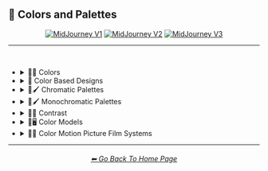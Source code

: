 <h2>🎨 Colors and Palettes</h2>

<div align="center">

[<img src="https://github.com/willwulfken/MidJourney-Styles-and-Keywords-Reference-Light/blob/main/Images/Repo_Parts/WEBP/Buttons/Version_Buttons/button_version_MJV1_inactive.webp?raw=true" alt="MidJourney V1" height="64" />](https://github.com/willwulfken/MidJourney-Styles-and-Keywords-Reference-Light/blob/main/Pages/MJ_V1/Style_Pages/Sphere/Colors_and_Palettes.md)
[<img src="https://github.com/willwulfken/MidJourney-Styles-and-Keywords-Reference-Light/blob/main/Images/Repo_Parts/WEBP/Buttons/Version_Buttons/button_version_MJV2_active.webp?raw=true" alt="MidJourney V2" height="64" />](https://github.com/willwulfken/MidJourney-Styles-and-Keywords-Reference-Light/blob/main/Pages/MJ_V2/Style_Pages/Sphere/Colors_and_Palettes.md)
[<img src="https://github.com/willwulfken/MidJourney-Styles-and-Keywords-Reference-Light/blob/main/Images/Repo_Parts/WEBP/Buttons/Version_Buttons/button_version_MJV3_inactive.webp?raw=true" alt="MidJourney V3" height="64" />](https://github.com/willwulfken/MidJourney-Styles-and-Keywords-Reference-Light/blob/main/Pages/MJ_V3/Style_Pages/Sphere/Colors_and_Palettes.md)


</div>

<hr>
<br>


- <details><summary>🎨🔴 Colors</summary><p>

	- <details><summary>🎨🔴 Basic Colors</summary><p><div align="center">

		| White | Black | Brown |
		| :-: | :-: | :-: |
		| <img src="https://github.com/willwulfken/MidJourney-Styles-and-Keywords-Reference-Light/blob/main/Images/MJ_V2/MidJourney_Styles_(sphere)/Colors/Basic_Colors/sphere_White.webp?raw=true" width="256" /> | <img src="https://github.com/willwulfken/MidJourney-Styles-and-Keywords-Reference-Light/blob/main/Images/MJ_V2/MidJourney_Styles_(sphere)/Colors/Basic_Colors/sphere_Black.webp?raw=true" width="256" /> | <img src="https://github.com/willwulfken/MidJourney-Styles-and-Keywords-Reference-Light/blob/main/Images/MJ_V2/MidJourney_Styles_(sphere)/Colors/Basic_Colors/sphere_Brown.webp?raw=true" width="256" /> |
		
		<br>
		
		| Light-Gray | Gray | Dark-Gray |
		| :-: | :-: | :-: |
		| <img src="https://github.com/willwulfken/MidJourney-Styles-and-Keywords-Reference-Light/blob/main/Images/MJ_V2/MidJourney_Styles_(sphere)/Colors/Basic_Colors/sphere_Light-Gray.webp?raw=true" width="256" /> | <img src="https://github.com/willwulfken/MidJourney-Styles-and-Keywords-Reference-Light/blob/main/Images/MJ_V2/MidJourney_Styles_(sphere)/Colors/Basic_Colors/sphere_Gray.webp?raw=true" width="256" /> | <img src="https://github.com/willwulfken/MidJourney-Styles-and-Keywords-Reference-Light/blob/main/Images/MJ_V2/MidJourney_Styles_(sphere)/Colors/Basic_Colors/sphere_Dark-Gray.webp?raw=true" width="256" /> |
		
		<br>
		
		| Maroon | Red | Orange |
		| :-: | :-: | :-: |
		| <img src="https://github.com/willwulfken/MidJourney-Styles-and-Keywords-Reference-Light/blob/main/Images/MJ_V2/MidJourney_Styles_(sphere)/Colors/Basic_Colors/sphere_Maroon.webp?raw=true" width="256" /> | <img src="https://github.com/willwulfken/MidJourney-Styles-and-Keywords-Reference-Light/blob/main/Images/MJ_V2/MidJourney_Styles_(sphere)/Colors/Basic_Colors/sphere_Red.webp?raw=true" width="256" /> | <img src="https://github.com/willwulfken/MidJourney-Styles-and-Keywords-Reference-Light/blob/main/Images/MJ_V2/MidJourney_Styles_(sphere)/Colors/Basic_Colors/sphere_Orange.webp?raw=true" width="256" /> |
		
		<br>
		
		| Yellow | Lime | Green |
		| :-: | :-: | :-: |
		| <img src="https://github.com/willwulfken/MidJourney-Styles-and-Keywords-Reference-Light/blob/main/Images/MJ_V2/MidJourney_Styles_(sphere)/Colors/Basic_Colors/sphere_Yellow.webp?raw=true" width="256" /> | <img src="https://github.com/willwulfken/MidJourney-Styles-and-Keywords-Reference-Light/blob/main/Images/MJ_V2/MidJourney_Styles_(sphere)/Colors/Basic_Colors/sphere_Lime.webp?raw=true" width="256" /> | <img src="https://github.com/willwulfken/MidJourney-Styles-and-Keywords-Reference-Light/blob/main/Images/MJ_V2/MidJourney_Styles_(sphere)/Colors/Basic_Colors/sphere_Green.webp?raw=true" width="256" /> |

		<br>
		
		| Cyan | Teal | Blue |
		| :-: | :-: | :-: |
		| <img src="https://github.com/willwulfken/MidJourney-Styles-and-Keywords-Reference-Light/blob/main/Images/MJ_V2/MidJourney_Styles_(sphere)/Colors/Basic_Colors/sphere_Cyan.webp?raw=true" width="256" /> | <img src="https://github.com/willwulfken/MidJourney-Styles-and-Keywords-Reference-Light/blob/main/Images/MJ_V2/MidJourney_Styles_(sphere)/Colors/Basic_Colors/sphere_Teal.webp?raw=true" width="256" /> | <img src="https://github.com/willwulfken/MidJourney-Styles-and-Keywords-Reference-Light/blob/main/Images/MJ_V2/MidJourney_Styles_(sphere)/Colors/Basic_Colors/sphere_Blue.webp?raw=true" width="256" /> |
		
		<br>
		
		| Indigo | Purple | Violet |
		| :-: | :-: | :-: |
		| <img src="https://github.com/willwulfken/MidJourney-Styles-and-Keywords-Reference-Light/blob/main/Images/MJ_V2/MidJourney_Styles_(sphere)/Colors/Basic_Colors/sphere_Indigo.webp?raw=true" width="256" /> | <img src="https://github.com/willwulfken/MidJourney-Styles-and-Keywords-Reference-Light/blob/main/Images/MJ_V2/MidJourney_Styles_(sphere)/Colors/Basic_Colors/sphere_Purple.webp?raw=true" width="256" /> | <img src="https://github.com/willwulfken/MidJourney-Styles-and-Keywords-Reference-Light/blob/main/Images/MJ_V2/MidJourney_Styles_(sphere)/Colors/Basic_Colors/sphere_Violet.webp?raw=true" width="256" /> |
		
		<br>
		
		| Fuchsia | Magenta | Pink |
		| :-: | :-: | :-: |
		| <img src="https://github.com/willwulfken/MidJourney-Styles-and-Keywords-Reference-Light/blob/main/Images/MJ_V2/MidJourney_Styles_(sphere)/Colors/Basic_Colors/sphere_Fuchsia.webp?raw=true" width="256" /> | <img src="https://github.com/willwulfken/MidJourney-Styles-and-Keywords-Reference-Light/blob/main/Images/MJ_V2/MidJourney_Styles_(sphere)/Colors/Basic_Colors/sphere_Magenta.webp?raw=true" width="256" /> | <img src="https://github.com/willwulfken/MidJourney-Styles-and-Keywords-Reference-Light/blob/main/Images/MJ_V2/MidJourney_Styles_(sphere)/Colors/Basic_Colors/sphere_Pink.webp?raw=true" width="256" /> |

		</div></p></details>


	- <details><summary>🎨🔵 Extended Colors</summary><p><div align="center">

		| Tan | Beige |
		| :-: | :-: |
		| <img src="https://github.com/willwulfken/MidJourney-Styles-and-Keywords-Reference-Light/blob/main/Images/MJ_V2/MidJourney_Styles_(sphere)/Colors/Extended_Colors/sphere_Tan.webp?raw=true" width="256" /> | <img src="https://github.com/willwulfken/MidJourney-Styles-and-Keywords-Reference-Light/blob/main/Images/MJ_V2/MidJourney_Styles_(sphere)/Colors/Extended_Colors/sphere_Beige.webp?raw=true" width="256" /> |

		<br>

		| Blush | Scarlet |
		| :-: | :-: |
		| <img src="https://github.com/willwulfken/MidJourney-Styles-and-Keywords-Reference-Light/blob/main/Images/MJ_V2/MidJourney_Styles_(sphere)/Wave_14/sphere_Blush.webp?raw=true" width="256" /> | <img src="https://github.com/willwulfken/MidJourney-Styles-and-Keywords-Reference-Light/blob/main/Images/MJ_V2/MidJourney_Styles_(sphere)/Colors/Extended_Colors/sphere_Scarlet.webp?raw=true" width="256" /> |
		
		<br>
		
		| Olive-Green | Chartreuse |
		| :-: | :-: |
		| <img src="https://github.com/willwulfken/MidJourney-Styles-and-Keywords-Reference-Light/blob/main/Images/MJ_V2/MidJourney_Styles_(sphere)/Colors/Extended_Colors/sphere_Olive-Green.webp?raw=true" width="256" /> | <img src="https://github.com/willwulfken/MidJourney-Styles-and-Keywords-Reference-Light/blob/main/Images/MJ_V2/MidJourney_Styles_(sphere)/Colors/Extended_Colors/sphere_Chartreuse.webp?raw=true" width="256" /> |
		
		<br>
		
		| Turquoise | Aqua | Azure |
		| :-: | :-: | :-: |
		| <img src="https://github.com/willwulfken/MidJourney-Styles-and-Keywords-Reference-Light/blob/main/Images/MJ_V2/MidJourney_Styles_(sphere)/Colors/Extended_Colors/sphere_Turquoise.webp?raw=true" width="256" /> | <img src="https://github.com/willwulfken/MidJourney-Styles-and-Keywords-Reference-Light/blob/main/Images/MJ_V2/MidJourney_Styles_(sphere)/Colors/Extended_Colors/sphere_Aqua.webp?raw=true" width="256" /> | <img src="https://github.com/willwulfken/MidJourney-Styles-and-Keywords-Reference-Light/blob/main/Images/MJ_V2/MidJourney_Styles_(sphere)/Colors/Extended_Colors/sphere_Azure.webp?raw=true" width="256" /> |

		</div></p></details>


	- <details><summary>🎨⚫ Dark Variations</summary><p><div align="center">

		| Dark-White | Dark-Brown |
		| :-: | :-: |
		| <img src="https://github.com/willwulfken/MidJourney-Styles-and-Keywords-Reference-Light/blob/main/Images/MJ_V2/MidJourney_Styles_(sphere)/Colors/Dark_Colors/sphere_Dark-White.webp?raw=true" width="256" /> | <img src="https://github.com/willwulfken/MidJourney-Styles-and-Keywords-Reference-Light/blob/main/Images/MJ_V2/MidJourney_Styles_(sphere)/Colors/Dark_Colors/sphere_Dark-Brown.webp?raw=true" width="256" /> |
		
		<br>
		
		| Dark-Maroon | Dark-Red | Dark-Orange |
		| :-: | :-: | :-: |
		| <img src="https://github.com/willwulfken/MidJourney-Styles-and-Keywords-Reference-Light/blob/main/Images/MJ_V2/MidJourney_Styles_(sphere)/Colors/Dark_Colors/sphere_Dark-Maroon.webp?raw=true" width="256" /> | <img src="https://github.com/willwulfken/MidJourney-Styles-and-Keywords-Reference-Light/blob/main/Images/MJ_V2/MidJourney_Styles_(sphere)/Colors/Dark_Colors/sphere_Dark-Red.webp?raw=true" width="256" /> | <img src="https://github.com/willwulfken/MidJourney-Styles-and-Keywords-Reference-Light/blob/main/Images/MJ_V2/MidJourney_Styles_(sphere)/Colors/Dark_Colors/sphere_Dark-Orange.webp?raw=true" width="256" /> |
		
		<br>
		
		| Dark-Yellow | Dark-Lime | Dark-Green |
		| :-: | :-: | :-: |
		| <img src="https://github.com/willwulfken/MidJourney-Styles-and-Keywords-Reference-Light/blob/main/Images/MJ_V2/MidJourney_Styles_(sphere)/Colors/Dark_Colors/sphere_Dark-Yellow.webp?raw=true" width="256" /> | <img src="https://github.com/willwulfken/MidJourney-Styles-and-Keywords-Reference-Light/blob/main/Images/MJ_V2/MidJourney_Styles_(sphere)/Colors/Dark_Colors/sphere_Dark-Lime.webp?raw=true" width="256" /> | <img src="https://github.com/willwulfken/MidJourney-Styles-and-Keywords-Reference-Light/blob/main/Images/MJ_V2/MidJourney_Styles_(sphere)/Colors/Dark_Colors/sphere_Dark-Green.webp?raw=true" width="256" /> |

		<br>
		
		| Dark-Cyan | Dark-Blue |
		| :-: | :-: |
		| <img src="https://github.com/willwulfken/MidJourney-Styles-and-Keywords-Reference-Light/blob/main/Images/MJ_V2/MidJourney_Styles_(sphere)/Colors/Dark_Colors/sphere_Dark-Cyan.webp?raw=true" width="256" /> | <img src="https://github.com/willwulfken/MidJourney-Styles-and-Keywords-Reference-Light/blob/main/Images/MJ_V2/MidJourney_Styles_(sphere)/Colors/Dark_Colors/sphere_Dark-Blue.webp?raw=true" width="256" /> |
		
		<br>
		
		| Dark-Purple | Dark-Magenta | Dark-Pink |
		| :-: | :-: | :-: |
		| <img src="https://github.com/willwulfken/MidJourney-Styles-and-Keywords-Reference-Light/blob/main/Images/MJ_V2/MidJourney_Styles_(sphere)/Colors/Dark_Colors/sphere_Dark-Purple.webp?raw=true" width="256" /> | <img src="https://github.com/willwulfken/MidJourney-Styles-and-Keywords-Reference-Light/blob/main/Images/MJ_V2/MidJourney_Styles_(sphere)/Colors/Dark_Colors/sphere_Dark-Magenta.webp?raw=true" width="256" /> | <img src="https://github.com/willwulfken/MidJourney-Styles-and-Keywords-Reference-Light/blob/main/Images/MJ_V2/MidJourney_Styles_(sphere)/Colors/Dark_Colors/sphere_Dark-Pink.webp?raw=true" width="256" /> |

		</div></p></details>


	- <details><summary>🎨⚪ Light Variations</summary><p><div align="center">

		| Light-Black | Light-Brown |
		| :-: | :-: |
		| <img src="https://github.com/willwulfken/MidJourney-Styles-and-Keywords-Reference-Light/blob/main/Images/MJ_V2/MidJourney_Styles_(sphere)/Colors/Light_Colors/sphere_Light-Black.webp?raw=true" width="256" /> | <img src="https://github.com/willwulfken/MidJourney-Styles-and-Keywords-Reference-Light/blob/main/Images/MJ_V2/MidJourney_Styles_(sphere)/Colors/Light_Colors/sphere_Light-Brown.webp?raw=true" width="256" /> |
		
		<br>
		
		| Light-Maroon | Light-Red | Light-Orange |
		| :-: | :-: | :-: |
		| <img src="https://github.com/willwulfken/MidJourney-Styles-and-Keywords-Reference-Light/blob/main/Images/MJ_V2/MidJourney_Styles_(sphere)/Colors/Light_Colors/sphere_Light-Maroon.webp?raw=true" width="256" /> | <img src="https://github.com/willwulfken/MidJourney-Styles-and-Keywords-Reference-Light/blob/main/Images/MJ_V2/MidJourney_Styles_(sphere)/Colors/Light_Colors/sphere_Light-Red.webp?raw=true" width="256" /> | <img src="https://github.com/willwulfken/MidJourney-Styles-and-Keywords-Reference-Light/blob/main/Images/MJ_V2/MidJourney_Styles_(sphere)/Colors/Light_Colors/sphere_Light-Orange.webp?raw=true" width="256" /> |
		
		<br>
		
		| Light-Yellow | Light-Lime | Light-Green |
		| :-: | :-: | :-: |
		| <img src="https://github.com/willwulfken/MidJourney-Styles-and-Keywords-Reference-Light/blob/main/Images/MJ_V2/MidJourney_Styles_(sphere)/Colors/Light_Colors/sphere_Light-Yellow.webp?raw=true" width="256" /> | <img src="https://github.com/willwulfken/MidJourney-Styles-and-Keywords-Reference-Light/blob/main/Images/MJ_V2/MidJourney_Styles_(sphere)/Colors/Light_Colors/sphere_Light-Lime.webp?raw=true" width="256" /> | <img src="https://github.com/willwulfken/MidJourney-Styles-and-Keywords-Reference-Light/blob/main/Images/MJ_V2/MidJourney_Styles_(sphere)/Colors/Light_Colors/sphere_Light-Green.webp?raw=true" width="256" /> |
		
		<br>
		
		| Light-Cyan | Light-Blue |
		| :-: | :-: |
		| <img src="https://github.com/willwulfken/MidJourney-Styles-and-Keywords-Reference-Light/blob/main/Images/MJ_V2/MidJourney_Styles_(sphere)/Colors/Light_Colors/sphere_Light-Cyan.webp?raw=true" width="256" /> | <img src="https://github.com/willwulfken/MidJourney-Styles-and-Keywords-Reference-Light/blob/main/Images/MJ_V2/MidJourney_Styles_(sphere)/Colors/Light_Colors/sphere_Light-Blue.webp?raw=true" width="256" /> |
		
		<br>
		
		| Light-Purple | Light-Magenta | Light-Pink |
		| :-: | :-: | :-: |
		| <img src="https://github.com/willwulfken/MidJourney-Styles-and-Keywords-Reference-Light/blob/main/Images/MJ_V2/MidJourney_Styles_(sphere)/Colors/Light_Colors/sphere_Light-Purple.webp?raw=true" width="256" /> | <img src="https://github.com/willwulfken/MidJourney-Styles-and-Keywords-Reference-Light/blob/main/Images/MJ_V2/MidJourney_Styles_(sphere)/Colors/Light_Colors/sphere_Light-Magenta.webp?raw=true" width="256" /> | <img src="https://github.com/willwulfken/MidJourney-Styles-and-Keywords-Reference-Light/blob/main/Images/MJ_V2/MidJourney_Styles_(sphere)/Colors/Light_Colors/sphere_Light-Pink.webp?raw=true" width="256" /> |


		</div></p></details>


	- <details><summary>🎨🔶 Vivid Variations</summary><p><div align="center">

		| Vivid-Brown | Vivid-Maroon | Vivid-Red |
		| :-: | :-: | :-: |
		| <img src="https://github.com/willwulfken/MidJourney-Styles-and-Keywords-Reference-Light/blob/main/Images/MJ_V2/MidJourney_Styles_(sphere)/Colors/Vivid_Colors/sphere_Vivid-Brown.webp?raw=true" width="256" /> | <img src="https://github.com/willwulfken/MidJourney-Styles-and-Keywords-Reference-Light/blob/main/Images/MJ_V2/MidJourney_Styles_(sphere)/Colors/Vivid_Colors/sphere_Vivid-Maroon.webp?raw=true" width="256" /> | <img src="https://github.com/willwulfken/MidJourney-Styles-and-Keywords-Reference-Light/blob/main/Images/MJ_V2/MidJourney_Styles_(sphere)/Colors/Vivid_Colors/sphere_Vivid-Red.webp?raw=true" width="256" /> |
		
		<br>
		
		| Vivid-Orange | Vivid-Yellow | Vivid-Lime |
		| :-: | :-: | :-: |
		| <img src="https://github.com/willwulfken/MidJourney-Styles-and-Keywords-Reference-Light/blob/main/Images/MJ_V2/MidJourney_Styles_(sphere)/Colors/Vivid_Colors/sphere_Vivid-Orange.webp?raw=true" width="256" /> | <img src="https://github.com/willwulfken/MidJourney-Styles-and-Keywords-Reference-Light/blob/main/Images/MJ_V2/MidJourney_Styles_(sphere)/Colors/Vivid_Colors/sphere_Vivid-Yellow.webp?raw=true" width="256" /> | <img src="https://github.com/willwulfken/MidJourney-Styles-and-Keywords-Reference-Light/blob/main/Images/MJ_V2/MidJourney_Styles_(sphere)/Colors/Vivid_Colors/sphere_Vivid-Lime.webp?raw=true" width="256" /> |
		
		<br>
		
		| Vivid-Green | Vivid-Cyan | Vivid-Blue |
		| :-: | :-: | :-: |
		| <img src="https://github.com/willwulfken/MidJourney-Styles-and-Keywords-Reference-Light/blob/main/Images/MJ_V2/MidJourney_Styles_(sphere)/Colors/Vivid_Colors/sphere_Vivid-Green.webp?raw=true" width="256" /> | <img src="https://github.com/willwulfken/MidJourney-Styles-and-Keywords-Reference-Light/blob/main/Images/MJ_V2/MidJourney_Styles_(sphere)/Colors/Vivid_Colors/sphere_Vivid-Cyan.webp?raw=true" width="256" /> | <img src="https://github.com/willwulfken/MidJourney-Styles-and-Keywords-Reference-Light/blob/main/Images/MJ_V2/MidJourney_Styles_(sphere)/Colors/Vivid_Colors/sphere_Vivid-Blue.webp?raw=true" width="256" /> |
		
		<br>
		
		| Vivid-Purple | Vivid-Magenta | Vivid-Pink |
		| :-: | :-: | :-: |
		| <img src="https://github.com/willwulfken/MidJourney-Styles-and-Keywords-Reference-Light/blob/main/Images/MJ_V2/MidJourney_Styles_(sphere)/Colors/Vivid_Colors/sphere_Vivid-Purple.webp?raw=true" width="256" /> | <img src="https://github.com/willwulfken/MidJourney-Styles-and-Keywords-Reference-Light/blob/main/Images/MJ_V2/MidJourney_Styles_(sphere)/Colors/Vivid_Colors/sphere_Vivid-Magenta.webp?raw=true" width="256" /> | <img src="https://github.com/willwulfken/MidJourney-Styles-and-Keywords-Reference-Light/blob/main/Images/MJ_V2/MidJourney_Styles_(sphere)/Colors/Vivid_Colors/sphere_Vivid-Pink.webp?raw=true" width="256" /> |

		</div></p></details>

  </p></details>


- <details><summary>🎨 Color Based Designs</summary><p><div align="center">

	| Color | Colorized | Color Wheel |
	| :-: | :-: | :-: |
	| <img src="https://github.com/willwulfken/MidJourney-Styles-and-Keywords-Reference-Light/blob/main/Images/MJ_V2/MidJourney_Styles_(sphere)/Wave_13/sphere_Color.webp?raw=true" width="256" /> | <img src="https://github.com/willwulfken/MidJourney-Styles-and-Keywords-Reference-Light/blob/main/Images/MJ_V2/MidJourney_Styles_(sphere)/sphere_Colorized.webp?raw=true" width="256" /> | <img src="https://github.com/willwulfken/MidJourney-Styles-and-Keywords-Reference-Light/blob/main/Images/MJ_V2/MidJourney_Styles_(sphere)/Wave_9/sphere_Color_Wheel.webp?raw=true" width="256" /> |

	<br>

	| Hue | Tone | Value |
	| :-: | :-: | :-: |
	| <img src="https://github.com/willwulfken/MidJourney-Styles-and-Keywords-Reference-Light/blob/main/Images/MJ_V2/MidJourney_Styles_(sphere)/Wave_9/sphere_Hue.webp?raw=true" width="256" /> | <img src="https://github.com/willwulfken/MidJourney-Styles-and-Keywords-Reference-Light/blob/main/Images/MJ_V2/MidJourney_Styles_(sphere)/Wave_14/sphere_Tone.webp?raw=true" width="256" /> | <img src="https://github.com/willwulfken/MidJourney-Styles-and-Keywords-Reference-Light/blob/main/Images/MJ_V2/MidJourney_Styles_(sphere)/Wave_14/sphere_Value.webp?raw=true" width="256" /> |

	<br>

	| Gradient | Vibrance | Vivid |
	| :-: | :-: | :-: |
	| <img src="https://github.com/willwulfken/MidJourney-Styles-and-Keywords-Reference-Light/blob/main/Images/MJ_V2/MidJourney_Styles_(sphere)/sphere_gradient.webp?raw=true" width="256" /> | <img src="https://github.com/willwulfken/MidJourney-Styles-and-Keywords-Reference-Light/blob/main/Images/MJ_V2/MidJourney_Styles_(sphere)/sphere_vibrance.webp?raw=true" width="256" /> | <img src="https://github.com/willwulfken/MidJourney-Styles-and-Keywords-Reference-Light/blob/main/Images/MJ_V2/MidJourney_Styles_(sphere)/Wave_13/sphere_Vivid.webp?raw=true" width="256" /> |

	<br>
	
	| Spectrum | Pigment | Variegated |
	| :-: | :-: | :-: |
	| <img src="https://github.com/willwulfken/MidJourney-Styles-and-Keywords-Reference-Light/blob/main/Images/MJ_V2/MidJourney_Styles_(sphere)/sphere_Spectrum.webp?raw=true" width="256" /> | <img src="https://github.com/willwulfken/MidJourney-Styles-and-Keywords-Reference-Light/blob/main/Images/MJ_V2/MidJourney_Styles_(sphere)/Wave_9/sphere_Pigment.webp?raw=true" width="256" /> | <img src="https://github.com/willwulfken/MidJourney-Styles-and-Keywords-Reference-Light/blob/main/Images/MJ_V2/MidJourney_Styles_(sphere)/Wave_14/sphere_Variegated.webp?raw=true" width="256" /> |

	<br>
	
	| Purity | Pure |
	| :-: | :-: |
	| <img src="https://github.com/willwulfken/MidJourney-Styles-and-Keywords-Reference-Light/blob/main/Images/MJ_V2/MidJourney_Styles_(sphere)/sphere_Purity.webp?raw=true" width="256" /> | <img src="https://github.com/willwulfken/MidJourney-Styles-and-Keywords-Reference-Light/blob/main/Images/MJ_V2/MidJourney_Styles_(sphere)/Wave_9/sphere_Pure.webp?raw=true" width="256" /> |

	<br>
	
	| Faded Colors | Faded |
	| :-: | :-: |
	| <img src="https://github.com/willwulfken/MidJourney-Styles-and-Keywords-Reference-Light/blob/main/Images/MJ_V2/MidJourney_Styles_(sphere)/Wave_14/sphere_Faded_Colors.webp?raw=true" width="256" /> | <img src="https://github.com/willwulfken/MidJourney-Styles-and-Keywords-Reference-Light/blob/main/Images/MJ_V2/MidJourney_Styles_(sphere)/Wave_14/sphere_Faded.webp?raw=true" width="256" /> |

	<br>
	
	| Autochrome | EnChroma |
	| :-: | :-: |
	| <img src="https://github.com/willwulfken/MidJourney-Styles-and-Keywords-Reference-Light/blob/main/Images/MJ_V2/MidJourney_Styles_(sphere)/Wave_14/sphere_Autochrome.webp?raw=true" width="256" /> | <img src="https://github.com/willwulfken/MidJourney-Styles-and-Keywords-Reference-Light/blob/main/Images/MJ_V2/MidJourney_Styles_(sphere)/Wave_14/sphere_EnChroma.webp?raw=true" width="256" /> |

  </p></details>


- <details><summary>🎨🖌 Chromatic Palettes</summary><p><div align="center">

	| Palette | Color Palette |
	| :-: | :-: |
	| <img src="https://github.com/willwulfken/MidJourney-Styles-and-Keywords-Reference-Light/blob/main/Images/MJ_V2/MidJourney_Styles_(sphere)/Wave_13/sphere_Palette.webp?raw=true" width="256" /> | <img src="https://github.com/willwulfken/MidJourney-Styles-and-Keywords-Reference-Light/blob/main/Images/MJ_V2/MidJourney_Styles_(sphere)/Wave_13/sphere_Color_Palette.webp?raw=true" width="256" /> |

	<br>

	| Warm Color Palette | Cool Color Palette | Inverted Colors |
	| :-: | :-: | :-: |
	| <img src="https://github.com/willwulfken/MidJourney-Styles-and-Keywords-Reference-Light/blob/main/Images/MJ_V2/MidJourney_Styles_(sphere)/sphere_warmcolorpalette.webp?raw=true" width="256" /> | <img src="https://github.com/willwulfken/MidJourney-Styles-and-Keywords-Reference-Light/blob/main/Images/MJ_V2/MidJourney_Styles_(sphere)/sphere_coolcolorpalette.webp?raw=true" width="256" /> | <img src="https://github.com/willwulfken/MidJourney-Styles-and-Keywords-Reference-Light/blob/main/Images/MJ_V2/MidJourney_Styles_(sphere)/sphere_Inverted_Colors.webp?raw=true" width="256" /> |
	
	<br>
	
	| Colorful | Multicolored | Rainbow |
	| :-: | :-: | :-: |
	| <img src="https://github.com/willwulfken/MidJourney-Styles-and-Keywords-Reference-Light/blob/main/Images/MJ_V2/MidJourney_Styles_(sphere)/sphere_colorful.webp?raw=true" width="256" /> | <img src="https://github.com/willwulfken/MidJourney-Styles-and-Keywords-Reference-Light/blob/main/Images/MJ_V2/MidJourney_Styles_(sphere)/Wave_12/sphere_Multicolored.webp?raw=true" width="256" /> | <img src="https://github.com/willwulfken/MidJourney-Styles-and-Keywords-Reference-Light/blob/main/Images/MJ_V2/MidJourney_Styles_(sphere)/sphere_Rainbow.webp?raw=true" width="256" /> |

	<br>

	| Spectral Color |
	| :-: |
	| <img src="https://github.com/willwulfken/MidJourney-Styles-and-Keywords-Reference-Light/blob/main/Images/MJ_V2/MidJourney_Styles_(sphere)/sphere_SpectralColor.webp?raw=true" width="256" /> |
	
	<br>
	
	| Vibrant |
	| :-: |
	| <img src="https://github.com/willwulfken/MidJourney-Styles-and-Keywords-Reference-Light/blob/main/Images/MJ_V2/MidJourney_Styles_(sphere)/Wave_11/sphere_Vibrant.webp?raw=true" width="256" /> |

	<br>
	
	| Chroma | Dichromatism | Tetrachromacy |
	| :-: | :-: | :-: |
	| <img src="https://github.com/willwulfken/MidJourney-Styles-and-Keywords-Reference-Light/blob/main/Images/MJ_V2/MidJourney_Styles_(sphere)/sphere_Chroma.webp?raw=true" width="256" /> | <img src="https://github.com/willwulfken/MidJourney-Styles-and-Keywords-Reference-Light/blob/main/Images/MJ_V2/MidJourney_Styles_(sphere)/sphere_Dichromatism.webp?raw=true" width="256" /> | <img src="https://github.com/willwulfken/MidJourney-Styles-and-Keywords-Reference-Light/blob/main/Images/MJ_V2/MidJourney_Styles_(sphere)/sphere_Tetrachromacy.webp?raw=true" width="256" /> |
	
	<br>

	| Saturated | High Saturation | Low Saturation |
	| :-: | :-: | :-: |
	| <img src="https://github.com/willwulfken/MidJourney-Styles-and-Keywords-Reference-Light/blob/main/Images/MJ_V2/MidJourney_Styles_(sphere)/sphere_Saturated.webp?raw=true" width="256" /> | <img src="https://github.com/willwulfken/MidJourney-Styles-and-Keywords-Reference-Light/blob/main/Images/MJ_V2/MidJourney_Styles_(sphere)/Wave_10/sphere_High_Saturation.webp?raw=true" width="256" /> | <img src="https://github.com/willwulfken/MidJourney-Styles-and-Keywords-Reference-Light/blob/main/Images/MJ_V2/MidJourney_Styles_(sphere)/Wave_10/sphere_Low_Saturation.webp?raw=true" width="256" /> |

	<br>

	| Neon | Electric Colors |
	| :-: | :-: |
	| <img src="https://github.com/willwulfken/MidJourney-Styles-and-Keywords-Reference-Light/blob/main/Images/MJ_V2/MidJourney_Styles_(sphere)/sphere_neon.webp?raw=true" width="256" /> | <img src="https://github.com/willwulfken/MidJourney-Styles-and-Keywords-Reference-Light/blob/main/Images/MJ_V2/MidJourney_Styles_(sphere)/sphere_Electric_Colors.webp?raw=true" width="256" /> |

	<br>
	
	| Complimentary-Colors | Split-Complementary-Colors | Supplementary-Colors |
	| :-: | :-: | :-: |
	| <img src="https://github.com/willwulfken/MidJourney-Styles-and-Keywords-Reference-Light/blob/main/Images/MJ_V2/MidJourney_Styles_(sphere)/sphere_Complimentary-Colors.webp?raw=true" width="256" /> | <img src="https://github.com/willwulfken/MidJourney-Styles-and-Keywords-Reference-Light/blob/main/Images/MJ_V2/MidJourney_Styles_(sphere)/sphere_Split-Complementary-Colors.webp?raw=true" width="256" /> | <img src="https://github.com/willwulfken/MidJourney-Styles-and-Keywords-Reference-Light/blob/main/Images/MJ_V2/MidJourney_Styles_(sphere)/sphere_Supplementary-Colors.webp?raw=true" width="256" /> |
	
	<br>
	
	| Analogous-Colors | Triadic-Colors | Tetradic-Colors |
	| :-: | :-: | :-: |
	| <img src="https://github.com/willwulfken/MidJourney-Styles-and-Keywords-Reference-Light/blob/main/Images/MJ_V2/MidJourney_Styles_(sphere)/sphere_Analogous-Colors.webp?raw=true" width="256" /> | <img src="https://github.com/willwulfken/MidJourney-Styles-and-Keywords-Reference-Light/blob/main/Images/MJ_V2/MidJourney_Styles_(sphere)/sphere_Triadic-Colors.webp?raw=true" width="256" /> | <img src="https://github.com/willwulfken/MidJourney-Styles-and-Keywords-Reference-Light/blob/main/Images/MJ_V2/MidJourney_Styles_(sphere)/sphere_Tetradic-Colors.webp?raw=true" width="256" /> |
	
	<br>
	
	| Polychromatic-Colors | Tonal Colors |
	| :-: | :-: |
	| <img src="https://github.com/willwulfken/MidJourney-Styles-and-Keywords-Reference-Light/blob/main/Images/MJ_V2/MidJourney_Styles_(sphere)/sphere_Polychromatic-Colors.webp?raw=true" width="256" /> | <img src="https://github.com/willwulfken/MidJourney-Styles-and-Keywords-Reference-Light/blob/main/Images/MJ_V2/MidJourney_Styles_(sphere)/sphere_tonalcolors.webp?raw=true" width="256" /> |

	<br>
	
	| Light | Light Mode |
	| :-: | :-: |
	| <img src="https://github.com/willwulfken/MidJourney-Styles-and-Keywords-Reference-Light/blob/main/Images/MJ_V2/MidJourney_Styles_(sphere)/sphere_light.webp?raw=true" width="256" /> | <img src="https://github.com/willwulfken/MidJourney-Styles-and-Keywords-Reference-Light/blob/main/Images/MJ_V2/MidJourney_Styles_(sphere)/sphere_LightMode.webp?raw=true" width="256" /> |

	<br>
	
	| Dark | Dark Mode |
	| :-: | :-: |
	| <img src="https://github.com/willwulfken/MidJourney-Styles-and-Keywords-Reference-Light/blob/main/Images/MJ_V2/MidJourney_Styles_(sphere)/sphere_dark.webp?raw=true" width="256" /> | <img src="https://github.com/willwulfken/MidJourney-Styles-and-Keywords-Reference-Light/blob/main/Images/MJ_V2/MidJourney_Styles_(sphere)/sphere_DarkMode.webp?raw=true" width="256" /> |

	<br>
	
	| Tones of Black | Tones of Black in Background | Light Blue Background |
	| :-: | :-: | :-: |
	| <img src="https://github.com/willwulfken/MidJourney-Styles-and-Keywords-Reference-Light/blob/main/Images/MJ_V2/MidJourney_Styles_(sphere)/sphere_tonesofblack.webp?raw=true" width="256" /> | <img src="https://github.com/willwulfken/MidJourney-Styles-and-Keywords-Reference-Light/blob/main/Images/MJ_V2/MidJourney_Styles_(sphere)/sphere_tonesofblackinbackground.webp?raw=true" width="256" /> | <img src="https://github.com/willwulfken/MidJourney-Styles-and-Keywords-Reference-Light/blob/main/Images/MJ_V2/MidJourney_Styles_(sphere)/sphere_LightBlueBackground.webp?raw=true" width="256" /> |

	<br>
	
	| Light Blue Foreground |
	| :-: |
	| <img src="https://github.com/willwulfken/MidJourney-Styles-and-Keywords-Reference-Light/blob/main/Images/MJ_V2/MidJourney_Styles_(sphere)/sphere_LightBlueForeground.webp?raw=true" width="256" /> |

  </div></p></details>


- <details><summary>🎨🖌 Monochromatic Palettes</summary><p><div align="center">

	| Monochromatic | Monochrome | Black and White |
	| :-: | :-: | :-: |
	| <img src="https://github.com/willwulfken/MidJourney-Styles-and-Keywords-Reference-Light/blob/main/Images/MJ_V2/MidJourney_Styles_(sphere)/Wave_13/sphere_Monochromatic.webp?raw=true" width="256" /> | <img src="https://github.com/willwulfken/MidJourney-Styles-and-Keywords-Reference-Light/blob/main/Images/MJ_V2/MidJourney_Styles_(sphere)/sphere_Monochrome.webp?raw=true" width="256" /> | <img src="https://github.com/willwulfken/MidJourney-Styles-and-Keywords-Reference-Light/blob/main/Images/MJ_V2/MidJourney_Styles_(sphere)/sphere_blackandwhite.webp?raw=true" width="256" /> |
	
	<br>
	
	| Desaturated | Sepia |
	| :-: | :-: |
	| <img src="https://github.com/willwulfken/MidJourney-Styles-and-Keywords-Reference-Light/blob/main/Images/MJ_V2/MidJourney_Styles_(sphere)/sphere_Desaturated.webp?raw=true" width="256" /> | <img src="https://github.com/willwulfken/MidJourney-Styles-and-Keywords-Reference-Light/blob/main/Images/MJ_V2/MidJourney_Styles_(sphere)/sphere_sepia.webp?raw=true" width="256" /> |

	<br>
	
	| Cyanopsia |
	| :-: |
	| <img src="https://github.com/willwulfken/MidJourney-Styles-and-Keywords-Reference-Light/blob/main/Images/MJ_V2/MidJourney_Styles_(sphere)/Wave_11/sphere_Cyanopsia.webp?raw=true" width="256" /> |

	</div></p></details>


- <details><summary>🎨🔲 Contrast</summary><p><div align="center">

	| Contrast |
	| :-: |
	| <img src="https://github.com/willwulfken/MidJourney-Styles-and-Keywords-Reference-Light/blob/main/Images/MJ_V2/MidJourney_Styles_(sphere)/Wave_13/sphere_Contrast.webp?raw=true" width="256" /> |
	
	<br>

	| High Contrast | Low Contrast |
	| :-: | :-: |
	| <img src="https://github.com/willwulfken/MidJourney-Styles-and-Keywords-Reference-Light/blob/main/Images/MJ_V2/MidJourney_Styles_(sphere)/sphere_highcontrast.webp?raw=true" width="256" /> | <img src="https://github.com/willwulfken/MidJourney-Styles-and-Keywords-Reference-Light/blob/main/Images/MJ_V2/MidJourney_Styles_(sphere)/sphere_lowcontrast.webp?raw=true" width="256" /> | 

	</div></p></details>


- <details><summary>🎨🖥 Color Models</summary><p><div align="center">

	| Color Model |
	| :-: |
	| <img src="https://github.com/willwulfken/MidJourney-Styles-and-Keywords-Reference-Light/blob/main/Images/MJ_V2/MidJourney_Styles_(sphere)/Wave_13/sphere_Color_Model.webp?raw=true" width="256" /> |
	
	<br>

	| RGB | scRGB | CMYK |
	| :-: | :-: | :-: |
	| <img src="https://github.com/willwulfken/MidJourney-Styles-and-Keywords-Reference-Light/blob/main/Images/MJ_V2/MidJourney_Styles_(sphere)/sphere_RGB.webp?raw=true" width="256" /> | <img src="https://github.com/willwulfken/MidJourney-Styles-and-Keywords-Reference-Light/blob/main/Images/MJ_V2/MidJourney_Styles_(sphere)/sphere_scRGB.webp?raw=true" width="256" /> | <img src="https://github.com/willwulfken/MidJourney-Styles-and-Keywords-Reference-Light/blob/main/Images/MJ_V2/MidJourney_Styles_(sphere)/sphere_CMYK.webp?raw=true" width="256" /> |
	
	<br>

	| HSV | HSL | HCL |
	| :-: | :-: | :-: |
	| <img src="https://github.com/willwulfken/MidJourney-Styles-and-Keywords-Reference-Light/blob/main/Images/MJ_V2/MidJourney_Styles_(sphere)/sphere_HSV.webp?raw=true" width="256" /> | <img src="https://github.com/willwulfken/MidJourney-Styles-and-Keywords-Reference-Light/blob/main/Images/MJ_V2/MidJourney_Styles_(sphere)/sphere_HSL.webp?raw=true" width="256" /> | <img src="https://github.com/willwulfken/MidJourney-Styles-and-Keywords-Reference-Light/blob/main/Images/MJ_V2/MidJourney_Styles_(sphere)/sphere_HCL.webp?raw=true" width="256" /> |
	
	<br>

	| VGA | EGA | CGA |
	| :-: | :-: | :-: |
	| <img src="https://github.com/willwulfken/MidJourney-Styles-and-Keywords-Reference-Light/blob/main/Images/MJ_V2/MidJourney_Styles_(sphere)/sphere_VGA.webp?raw=true" width="256" /> | <img src="https://github.com/willwulfken/MidJourney-Styles-and-Keywords-Reference-Light/blob/main/Images/MJ_V2/MidJourney_Styles_(sphere)/sphere_EGA.webp?raw=true" width="256" /> | <img src="https://github.com/willwulfken/MidJourney-Styles-and-Keywords-Reference-Light/blob/main/Images/MJ_V2/MidJourney_Styles_(sphere)/sphere_CGA.webp?raw=true" width="256" /> | 
	
	<br>
	
	| HDR | sRGB | DCI-P3 |
	| :-: | :-: | :-: |
	| <img src="https://github.com/willwulfken/MidJourney-Styles-and-Keywords-Reference-Light/blob/main/Images/MJ_V2/MidJourney_Styles_(sphere)/sphere_HDR.webp?raw=true" width="256" /> | <img src="https://github.com/willwulfken/MidJourney-Styles-and-Keywords-Reference-Light/blob/main/Images/MJ_V2/MidJourney_Styles_(sphere)/sphere_sRGB.webp?raw=true" width="256" /> | <img src="https://github.com/willwulfken/MidJourney-Styles-and-Keywords-Reference-Light/blob/main/Images/MJ_V2/MidJourney_Styles_(sphere)/sphere_DCI-P3.webp?raw=true" width="256" /> |
	
	<br>
	
	| Adobe RGB | ProPhoto RGB | Pantone |
	| :-: | :-: | :-: |
	| <img src="https://github.com/willwulfken/MidJourney-Styles-and-Keywords-Reference-Light/blob/main/Images/MJ_V2/MidJourney_Styles_(sphere)/sphere_AdobeRGB.webp?raw=true" width="256" /> | <img src="https://github.com/willwulfken/MidJourney-Styles-and-Keywords-Reference-Light/blob/main/Images/MJ_V2/MidJourney_Styles_(sphere)/sphere_ProPhotoRGB.webp?raw=true" width="256" /> | <img src="https://github.com/willwulfken/MidJourney-Styles-and-Keywords-Reference-Light/blob/main/Images/MJ_V2/MidJourney_Styles_(sphere)/sphere_Pantone.webp?raw=true" width="256" /> |

	<br>
	
	| YCbCr | YPbPr | Coloroid |
	| :-: | :-: | :-: |
	| <img src="https://github.com/willwulfken/MidJourney-Styles-and-Keywords-Reference-Light/blob/main/Images/MJ_V2/MidJourney_Styles_(sphere)/sphere_YCbCr.webp?raw=true" width="256" /> | <img src="https://github.com/willwulfken/MidJourney-Styles-and-Keywords-Reference-Light/blob/main/Images/MJ_V2/MidJourney_Styles_(sphere)/sphere_YPbPr.webp?raw=true" width="256" /> | <img src="https://github.com/willwulfken/MidJourney-Styles-and-Keywords-Reference-Light/blob/main/Images/MJ_V2/MidJourney_Styles_(sphere)/sphere_Coloroid.webp?raw=true" width="256" /> |

	</div></p></details>


- <details><summary>🎨🎥 Color Motion Picture Film Systems</summary><p><div align="center">

	| Technicolor | Kinemacolor |
	| :-: | :-: |
	| <img src="https://github.com/willwulfken/MidJourney-Styles-and-Keywords-Reference-Light/blob/main/Images/MJ_V2/MidJourney_Styles_(sphere)/sphere_technicolor.webp?raw=true" width="256" /> | <img src="https://github.com/willwulfken/MidJourney-Styles-and-Keywords-Reference-Light/blob/main/Images/MJ_V2/MidJourney_Styles_(sphere)/sphere_Kinemacolor.webp?raw=true" width="256" /> | 
	
	<br>
	
	| Kodachrome | Cinecolor | Agfacolor |
	| :-: | :-: | :-: |
	| <img src="https://github.com/willwulfken/MidJourney-Styles-and-Keywords-Reference-Light/blob/main/Images/MJ_V2/MidJourney_Styles_(sphere)/sphere_Kodachrome.webp?raw=true" width="256" /> | <img src="https://github.com/willwulfken/MidJourney-Styles-and-Keywords-Reference-Light/blob/main/Images/MJ_V2/MidJourney_Styles_(sphere)/sphere_Cinecolor.webp?raw=true" width="256" /> | <img src="https://github.com/willwulfken/MidJourney-Styles-and-Keywords-Reference-Light/blob/main/Images/MJ_V2/MidJourney_Styles_(sphere)/sphere_Agfacolor.webp?raw=true" width="256" /> | 

	</div></p></details>


<hr><!--------------->
<div align="center">
<h6><a href="https://github.com/willwulfken/MidJourney-Styles-and-Keywords-Reference-Light/blob/main/README.md">⬅ Go Back To Home Page</a></h6>
</div>